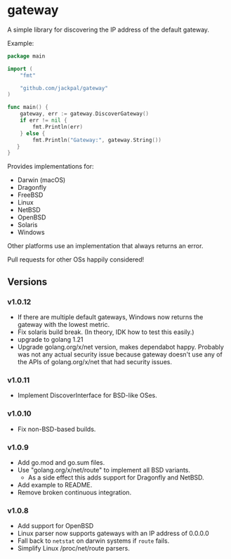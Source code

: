 # gateway

A simple library for discovering the IP address of the default gateway.

Example:

```go
package main

import (
    "fmt"

    "github.com/jackpal/gateway"
)

func main() {
    gateway, err := gateway.DiscoverGateway()
    if err != nil {
        fmt.Println(err)
    } else {
        fmt.Println("Gateway:", gateway.String())
   }
}
```

Provides implementations for:

+ Darwin (macOS)
+ Dragonfly
+ FreeBSD
+ Linux
+ NetBSD
+ OpenBSD
+ Solaris
+ Windows

Other platforms use an implementation that always returns an error.

Pull requests for other OSs happily considered!

## Versions

### v1.0.12

+ If there are multiple default gateways, Windows now returns the gateway with the lowest metric.
+ Fix solaris build break. (In theory, IDK how to test this easily.)
+ upgrade to golang 1.21
+ Upgrade golang.org/x/net version, makes dependabot happy. Probably was not any actual security
  issue because gateway doesn't use any of the APIs of golang.org/x/net that had security issues.

### v1.0.11

+ Implement DiscoverInterface for BSD-like OSes.

### v1.0.10

+ Fix non-BSD-based builds.
  

### v1.0.9

+ Add go.mod and go.sum files.
+ Use "golang.org/x/net/route" to implement all BSD variants.
  + As a side effect this adds support for Dragonfly and NetBSD. 
+ Add example to README.
+ Remove broken continuous integration.

### v1.0.8

+ Add support for OpenBSD
+ Linux parser now supports gateways with an IP address of 0.0.0.0
+ Fall back to `netstat` on darwin systems if `route` fails.
+ Simplify Linux /proc/net/route parsers.
